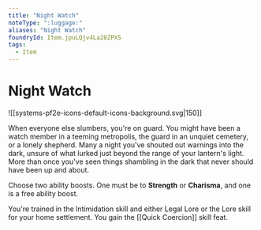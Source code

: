 ```yaml
---
title: "Night Watch"
noteType: ":luggage:"
aliases: "Night Watch"
foundryId: Item.jpuLQjv4La28ZPX5
tags:
  - Item
---
```


# Night Watch
![[systems-pf2e-icons-default-icons-background.svg|150]]

When everyone else slumbers, you're on guard. You might have been a watch member in a teeming metropolis, the guard in an unquiet cemetery, or a lonely shepherd. Many a night you've shouted out warnings into the dark, unsure of what lurked just beyond the range of your lantern's light. More than once you've seen things shambling in the dark that never should have been up and about.

Choose two ability boosts. One must be to **Strength** or **Charisma**, and one is a free ability boost.

You're trained in the Intimidation skill and either Legal Lore or the Lore skill for your home settlement. You gain the [[Quick Coercion]] skill feat.
